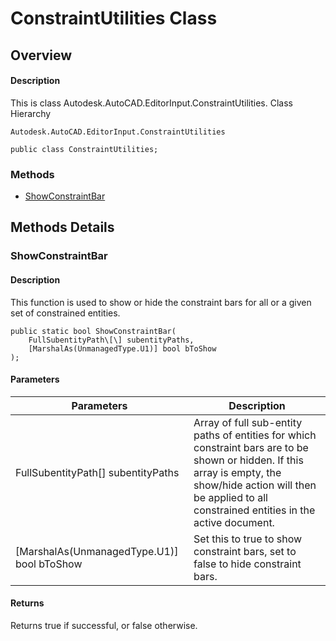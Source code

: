 # ConstraintUtilities Class

## Overview

#### Description
This is class Autodesk.AutoCAD.EditorInput.ConstraintUtilities.
Class Hierarchy
```text
Autodesk.AutoCAD.EditorInput.ConstraintUtilities
```

```text
public class ConstraintUtilities;
```

### Methods

- [ShowConstraintBar](#showconstraintbar)


## Methods Details

### ShowConstraintBar

#### Description
This function is used to show or hide the constraint bars for all or a given set of constrained entities. 
```text
public static bool ShowConstraintBar(
    FullSubentityPath\[\] subentityPaths, 
    [MarshalAs(UnmanagedType.U1)] bool bToShow
);
```

#### Parameters

| Parameters | Description |
| --- | --- |
| FullSubentityPath[] subentityPaths | Array of full sub-entity paths of entities for which constraint bars are to be shown or hidden. If this array is empty, the show/hide action will then be applied to all constrained entities in the active document. |
| [MarshalAs(UnmanagedType.U1)] bool bToShow | Set this to true to show constraint bars, set to false to hide constraint bars. |

#### Returns
Returns true if successful, or false otherwise.